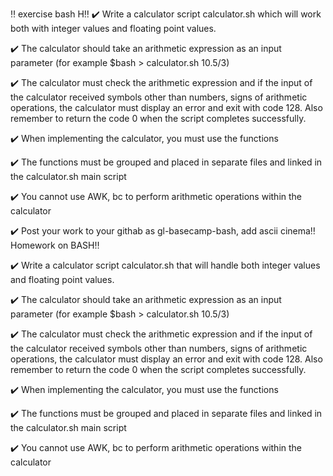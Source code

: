 ‼️ exercise bash H‼️
✔️ Write a calculator script calculator.sh which will work both with integer values and floating point values.

✔️ The calculator should take an arithmetic expression as an input parameter (for example $bash > calculator.sh 10.5/3)

✔️ The calculator must check the arithmetic expression and if the input of the calculator received symbols other than numbers, signs of arithmetic operations, the calculator must display an error and exit with code 128. Also remember to return the code 0 when the script completes successfully.

✔️ When implementing the calculator, you must use the functions

✔️ The functions must be grouped and placed in separate files and linked in the calculator.sh main script

✔️ You cannot use AWK, bc to perform arithmetic operations within the calculator

✔️ Post your work to your githab as gl-basecamp-bash, add ascii cinema‼️ Homework on BASH‼️

✔️ Write a calculator script calculator.sh that will handle both integer values and floating point values.

✔️ The calculator should take an arithmetic expression as an input parameter (for example $bash > calculator.sh 10.5/3)

✔️ The calculator must check the arithmetic expression and if the input of the calculator received symbols other than numbers, signs of arithmetic operations, the calculator must display an error and exit with code 128. Also remember to return the code 0 when the script completes successfully.

✔️ When implementing the calculator, you must use the functions

✔️ The functions must be grouped and placed in separate files and linked in the calculator.sh main script

✔️ You cannot use AWK, bc to perform arithmetic operations within the calculator
